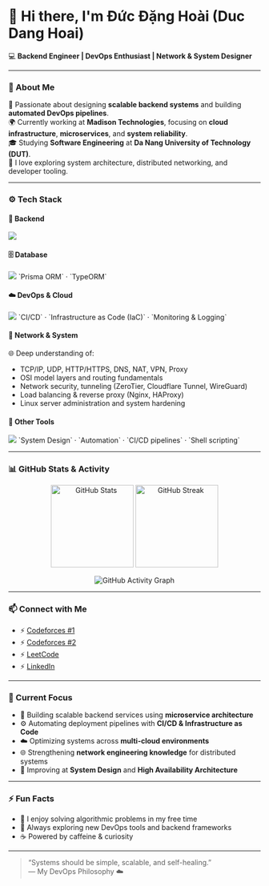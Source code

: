 # 👋 Hi there, I'm Đức Đặng Hoài (Duc Dang Hoai)

💻 **Backend Engineer | DevOps Enthusiast | Network & System Designer**

---

### 🧠 About Me

🚀 Passionate about designing **scalable backend systems** and building **automated DevOps pipelines**.  
🌍 Currently working at **Madison Technologies**, focusing on **cloud infrastructure**, **microservices**, and **system reliability**.  
🎓 Studying **Software Engineering** at **Da Nang University of Technology (DUT)**.  
💬 I love exploring system architecture, distributed networking, and developer tooling.

---

### ⚙️ Tech Stack

#### 🧩 Backend  
<img src="https://skillicons.dev/icons?i=nodejs,python,go,nestjs,express,fastapi" />

#### 🗄️ Database  
<img src="https://skillicons.dev/icons?i=postgresql,mysql,mongodb,redis" />  
`Prisma ORM` · `TypeORM`

#### ☁️ DevOps & Cloud  
<img src="https://skillicons.dev/icons?i=docker,kubernetes,aws,gcp,azure,nginx,cloudflare,githubactions" />  
`CI/CD` · `Infrastructure as Code (IaC)` · `Monitoring & Logging`

#### 🧠 Network & System  
🌐 Deep understanding of:
- TCP/IP, UDP, HTTP/HTTPS, DNS, NAT, VPN, Proxy  
- OSI model layers and routing fundamentals  
- Network security, tunneling (ZeroTier, Cloudflare Tunnel, WireGuard)  
- Load balancing & reverse proxy (Nginx, HAProxy)  
- Linux server administration and system hardening

#### 🧩 Other Tools  
<img src="https://skillicons.dev/icons?i=linux,bash,powershell,git,github,vscode" />  
`System Design` · `Automation` · `CI/CD pipelines` · `Shell scripting`

---

### 📊 GitHub Stats & Activity

<p align="center">
  <img src="https://github-readme-stats.vercel.app/api?username=daikaduc05&show_icons=true&theme=tokyonight&hide_border=true" alt="GitHub Stats" height="165" />
  <img src="https://streak-stats.demolab.com?user=daikaduc05&theme=tokyonight&hide_border=true" alt="GitHub Streak" height="165" />
</p>

<p align="center">
  <img src="https://github-readme-activity-graph.vercel.app/graph?username=daikaduc05&theme=tokyo-night&hide_border=true&area=true" alt="GitHub Activity Graph" />
</p>

---

### 📫 Connect with Me

- ⚡ [Codeforces #1](https://codeforces.com/profile/bkdn24.dakduk12)  
- ⚡ [Codeforces #2](https://codeforces.com/profile/daikaduc)  
- ⚡ [LeetCode](https://leetcode.com/u/daikaduc/)  
- ⚡ [LinkedIn](https://www.linkedin.com/in/duc-dang-hoai-b15647177/)

---

### 🌱 Current Focus

- 🧩 Building scalable backend services using **microservice architecture**  
- ⚙️ Automating deployment pipelines with **CI/CD & Infrastructure as Code**  
- ☁️ Optimizing systems across **multi-cloud environments**  
- 🌐 Strengthening **network engineering knowledge** for distributed systems  
- 🧭 Improving at **System Design** and **High Availability Architecture**

---

### ⚡ Fun Facts

- 🧩 I enjoy solving algorithmic problems in my free time  
- 🧠 Always exploring new DevOps tools and backend frameworks  
- ☕ Powered by caffeine & curiosity  

---

> “Systems should be simple, scalable, and self-healing.”  
> — My DevOps Philosophy ☁️
